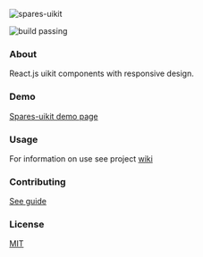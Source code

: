 ![spares-uikit](https://raw.githubusercontent.com/korchemkin/spares-uikit/master/logo/spares-uikit-logo.png)

![build passing](https://img.shields.io/badge/build-passing-brightgreen.svg)

### About

React.js uikit components with responsive design.

### Demo

[Spares-uikit demo page](https://korchemkin.github.io/spares-uikit/build/)

### Usage

For information on use see project [wiki](https://github.com/korchemkin/spares-uikit/wiki)

### Contributing

[See guide](https://github.com/korchemkin/spares-uikit/blob/master/CONTRIBUTING.md)

### License

[MIT](https://github.com/korchemkin/spares-uikit/wiki/License)
